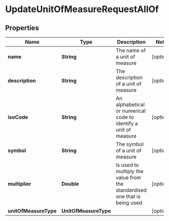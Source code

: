 

# UpdateUnitOfMeasureRequestAllOf


## Properties

Name | Type | Description | Notes
------------ | ------------- | ------------- | -------------
**name** | **String** | The name of a unit of measure |  [optional]
**description** | **String** | The description of a unit of measure |  [optional]
**isoCode** | **String** | An alphabetical or numerical code to identify a unit of measure |  [optional]
**symbol** | **String** | The symbol of a unit of measure |  [optional]
**multiplier** | **Double** | Is used to multiply the value from the standardised one that is being used |  [optional]
**unitOfMeasureType** | **UnitOfMeasureType** |  |  [optional]



